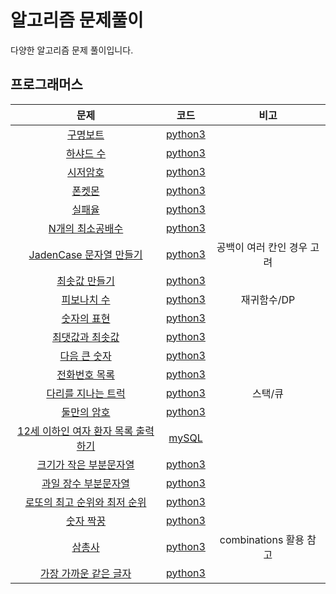 # 알고리즘 문제풀이
 다양한 알고리즘 문제 풀이입니다.
 
## 프로그래머스
| 문제 | 코드 | 비고 |
| :-------------: |:-------------:|:--:|
| [구명보트](https://programmers.co.kr/learn/courses/30/lessons/42885) | [python3](programmers/구명보트.py) | |
| [하샤드 수](https://programmers.co.kr/learn/courses/30/lessons/12947) | [python3](programmers/하샤드수.py) | |
| [시저암호](https://programmers.co.kr/learn/courses/30/lessons/12926) | [python3](programmers/시저암호.py) | |
| [폰켓몬](https://programmers.co.kr/learn/courses/30/lessons/1845) | [python3](programmers/폰켓몬.py) | |
| [실패율](https://programmers.co.kr/learn/courses/30/lessons/42889) | [python3](programmers/실패율.py) | |
| [N개의 최소공배수](https://programmers.co.kr/learn/courses/30/lessons/12953) | [python3](programmers/N개의최소공배수.py) | |
| [JadenCase 문자열 만들기](https://programmers.co.kr/learn/courses/30/lessons/12951#) | [python3](programmers/JadenCase문자열만들기.py) |공백이 여러 칸인 경우 고려|
| [최솟값 만들기](https://programmers.co.kr/learn/courses/30/lessons/12941) | [python3](programmers/최솟값만들기.py) ||
| [피보나치 수](https://programmers.co.kr/learn/courses/30/lessons/12945) | [python3](programmers/피보나치수.py) |재귀함수/DP|
| [숫자의 표현](https://programmers.co.kr/learn/courses/30/lessons/12924) | [python3](programmers/숫자의표현.py) ||
| [최댓값과 최솟값](https://programmers.co.kr/learn/courses/30/lessons/12939) | [python3](programmers/최대값최소값.py) ||
| [다음 큰 숫자](https://programmers.co.kr/learn/courses/30/lessons/12911) | [python3](programmers/다음큰숫자.py) ||
| [전화번호 목록](https://programmers.co.kr/learn/courses/30/lessons/42577) | [python3](programmers/전화번호목록.py) ||
| [다리를 지나는 트럭](https://programmers.co.kr/learn/courses/30/lessons/42583) | [python3](programmers/다리를지나는트럭.py) |스택/큐|
| [둘만의 암호](https://school.programmers.co.kr/learn/courses/30/lessons/155652?language=python3) | [python3](programmers/둘만의암호.py) ||
| [12세 이하인 여자 환자 목록 출력하기](https://school.programmers.co.kr/learn/courses/30/lessons/132201) | [mySQL](programmers/12세이하인여자환자목록출력하기.sql) ||
| [크기가 작은 부분문자열](https://school.programmers.co.kr/learn/courses/30/lessons/147355) | [python3](programmers/크기가작은부분문자열.py) ||
| [과일 장수 부분문자열](https://school.programmers.co.kr/learn/courses/30/lessons/135808) | [python3](programmers/과일장수.py) ||
| [로또의 최고 순위와 최저 순위](https://school.programmers.co.kr/learn/courses/30/lessons/77484) | [python3](programmers/로또의최고순위와최저순위.py) ||
| [숫자 짝꿍](https://school.programmers.co.kr/learn/courses/30/lessons/131128) | [python3](programmers/숫자짝꿍.py) ||
| [삼총사](https://school.programmers.co.kr/learn/courses/30/lessons/131705) | [python3](programmers/삼총사.py) |combinations 활용 참고|
| [가장 가까운 같은 글자](https://school.programmers.co.kr/learn/courses/30/lessons/131705) | [python3](programmers/가장가까운같은글자.py) ||